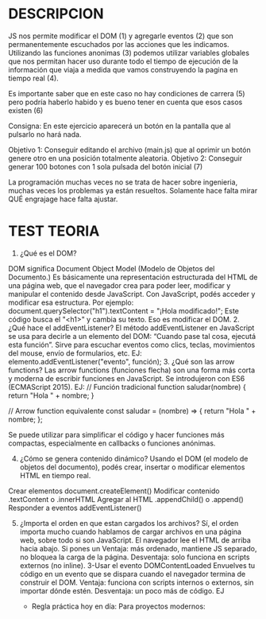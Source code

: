 # DESCRIPCION

JS nos permite modificar el DOM (1) y agregarle eventos (2) que son permanentemente escuchados por las acciones que les indicamos.
Utilizando las funciones anonimas (3) podemos utilizar variables globales que nos permitan hacer uso durante todo el tiempo de ejecución
de la información que viaja a medida que vamos construyendo la pagina en tiempo real (4).

Es importante saber que en este caso no hay condiciones de carrera (5) pero podría haberlo habido y es bueno tener en cuenta que esos casos
existen (6)

Consigna: En este ejercicio aparecerá un botón en la pantalla que al pulsarlo no hará nada.

Objetivo 1: Conseguir editando el archivo (main.js) que al oprimir un botón genere otro en una posición totalmente aleatoria.
Objetivo 2: Conseguir generar 100 botones con 1 sola pulsada del botón inicial (7)

La programación muchas veces no se trata de hacer sobre ingenieria, muchas veces los problemas ya están resueltos. Solamente hace falta mirar QUÉ
engrajage hace falta ajustar.

# TEST TEORIA

1. ¿Qué es el DOM?

DOM significa Document Object Model (Modelo de Objetos del Documento.)
Es básicamente una representación estructurada del HTML de una página web, que el navegador crea para poder leer, modificar y manipular el contenido desde JavaScript.
Con JavaScript, podés acceder y modificar esa estructura. 
Por ejemplo:
document.querySelector("h1").textContent = "¡Hola modificado!";
Este código busca el "\<h1\>" y cambia su texto. Eso es modificar el DOM.
2. ¿Qué hace el addEventListener?
El método addEventListener en JavaScript se usa para decirle a un elemento del DOM:
“Cuando pase tal cosa, ejecutá esta función”.
Sirve para escuchar eventos como clics, teclas, movimientos del mouse, envío de formularios, etc.
EJ: elemento.addEventListener("evento", función);
3. ¿Qué son las arrow functions?
Las arrow functions (funciones flecha) son una forma más corta y moderna de escribir funciones en JavaScript. Se introdujeron con ES6 (ECMAScript 2015).
EJ:
// Función tradicional
function saludar(nombre) {
  return "Hola " + nombre;
}

// Arrow function equivalente
const saludar = (nombre) => {  return "Hola " + nombre;
};

Se puede utilizar para simplificar el código y hacer funciones más compactas, especialmente en callbacks o funciones anónimas.


4. ¿Cómo se genera contenido dinámico?
Usando el DOM (el modelo de objetos del documento), podés crear, insertar o modificar elementos HTML en tiempo real.

Crear elementos	document.createElement()
Modificar contenido	.textContent o .innerHTML
Agregar al HTML	.appendChild() o .append()
Responder a eventos	addEventListener()

5. ¿Importa el orden en que estan cargados los archivos?
   Sí, el orden importa mucho cuando hablamos de cargar archivos en una página web, sobre todo si son JavaScript.
   El navegador lee el HTML de arriba hacia abajo.
Si pones un <script> de JavaScript antes de que el HTML esté cargado, ese JS intentará acceder a elementos del DOM que todavía no existen → y puede dar error.
El orden también importa si un archivo depende de otro.
Si app.js usa funciones que están en utilidades.js, primero debe cargarse utilidades.js.


6. ¿Cómo podemos asegurarnos de que nuestro JS se ejecute obligatoriamente luego de la carga del HTML?
1-Poner el <script> al final del <body>
Cuando el navegador llega al <script>, ya leyó y construyó el DOM, así que tu código puede manipularlo sin problemas.
Ventaja: simple y rápido.
Desventaja: si tienes varios scripts grandes, retrasan la carga visual de la página.
2-Usar el atributo defer
Cargas el script en el <head>, pero con defer le dices que:
Se descargue en paralelo mientras se procesa el HTML.
Se ejecute después de que el DOM esté listo.
EJ <head>  <script src="app.js" defer></script> </head>
Ventaja: más ordenado, mantiene JS separado, no bloquea la carga de la página.
Desventaja: solo funciona en scripts externos (no inline).
3-Usar el evento DOMContentLoaded
Envuelves tu código en un evento que se dispara cuando el navegador termina de construir el DOM.
Ventaja: funciona con scripts internos o externos, sin importar dónde estén.
Desventaja: un poco más de código.
EJ <script>  document.addEventListener("DOMContentLoaded", () => {
    document.getElementById("titulo").textContent = "Hola cuando el DOM está listo";
  });
</script>

* Regla práctica hoy en día:
Para proyectos modernos: <script defer> en el <head>.
Para scripts rápidos o de ejemplo: al final del <body>.


7. ¿Qué es la recursividad y cómo está usada en el ejercicio?

   
9. Explica el codigo con tus palabras linea por linea 


